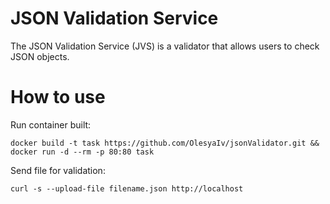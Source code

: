 # JSON Validation Service

The JSON Validation Service (JVS) is a validator that allows users to check JSON objects.

# How to use

Run container built:
```
docker build -t task https://github.com/OlesyaIv/jsonValidator.git && docker run -d --rm -p 80:80 task
```

Send file for validation:
```
curl -s --upload-file filename.json http://localhost
```
